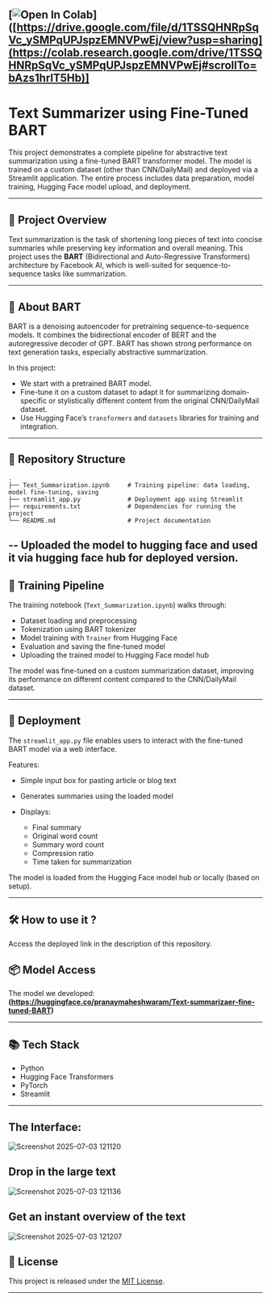 ## [![Open In Colab](https://colab.research.google.com/assets/colab-badge.svg)]([https://drive.google.com/file/d/1TSSQHNRpSqVc_ySMPqUPJspzEMNVPwEj/view?usp=sharing](https://colab.research.google.com/drive/1TSSQHNRpSqVc_ySMPqUPJspzEMNVPwEj#scrollTo=bAzs1hrlT5Hb)]


# Text Summarizer using Fine-Tuned BART

This project demonstrates a complete pipeline for abstractive text summarization using a fine-tuned BART transformer model. The model is trained on a custom dataset (other than CNN/DailyMail) and deployed via a Streamlit application. The entire process includes data preparation, model training, Hugging Face model upload, and deployment.

---

## 📌 Project Overview

Text summarization is the task of shortening long pieces of text into concise summaries while preserving key information and overall meaning. This project uses the **BART** (Bidirectional and Auto-Regressive Transformers) architecture by Facebook AI, which is well-suited for sequence-to-sequence tasks like summarization.

---

## 🧠 About BART

BART is a denoising autoencoder for pretraining sequence-to-sequence models. It combines the bidirectional encoder of BERT and the autoregressive decoder of GPT. BART has shown strong performance on text generation tasks, especially abstractive summarization.

In this project:

* We start with a pretrained BART model.
* Fine-tune it on a custom dataset to adapt it for summarizing domain-specific or stylistically different content from the original CNN/DailyMail dataset.
* Use Hugging Face’s `transformers` and `datasets` libraries for training and integration.

---

## 📁 Repository Structure

```plaintext
.
├── Text_Summarization.ipynb     # Training pipeline: data loading, model fine-tuning, saving
├── streamlit_app.py             # Deployment app using Streamlit
├── requirements.txt             # Dependencies for running the project
└── README.md                    # Project documentation
```
-- Uploaded the model to hugging face and used it via hugging face hub for deployed version.
---

## 🔧 Training Pipeline

The training notebook (`Text_Summarization.ipynb`) walks through:

* Dataset loading and preprocessing
* Tokenization using BART tokenizer
* Model training with `Trainer` from Hugging Face
* Evaluation and saving the fine-tuned model
* Uploading the trained model to Hugging Face model hub

The model was fine-tuned on a custom summarization dataset, improving its performance on different content compared to the CNN/DailyMail dataset.

---

## 🚀 Deployment

The `streamlit_app.py` file enables users to interact with the fine-tuned BART model via a web interface.

Features:

* Simple input box for pasting article or blog text
* Generates summaries using the loaded model
* Displays:

  * Final summary
  * Original word count
  * Summary word count
  * Compression ratio
  * Time taken for summarization

The model is loaded from the Hugging Face model hub or locally (based on setup).

---

## 🛠️ How to use it ?

Access the deployed link in the description of this repository.

## 📦 Model Access

The model we developed:
**(https://huggingface.co/pranaymaheshwaram/Text-summarizaer-fine-tuned-BART)**


---

## 📚 Tech Stack

* Python
* Hugging Face Transformers
* PyTorch
* Streamlit

---
## The Interface:
![Screenshot 2025-07-03 121120](https://github.com/user-attachments/assets/90560842-41d3-4bb2-b314-e96c78860667)
## Drop in the large text
![Screenshot 2025-07-03 121136](https://github.com/user-attachments/assets/44ac27c7-c899-4213-8442-b5b28ccae6ce)
## Get an instant overview of the text
![Screenshot 2025-07-03 121207](https://github.com/user-attachments/assets/c815d391-18d4-4b55-8159-52c66a1adb01)


## 📄 License

This project is released under the [MIT License](LICENSE).

---

